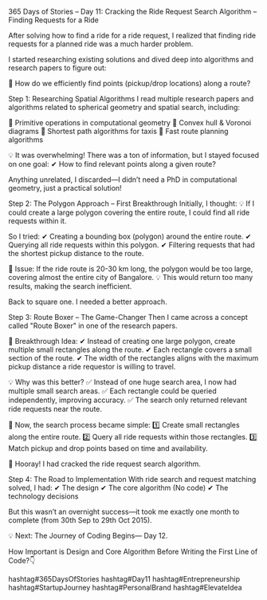 365 Days of Stories – Day 11: Cracking the Ride Request Search Algorithm – Finding Requests for a Ride

After solving how to find a ride for a ride request, I realized that finding ride requests for a planned ride was a much harder problem.

I started researching existing solutions and dived deep into algorithms and research papers to figure out:

🚀 How do we efficiently find points (pickup/drop locations) along a route?

Step 1: Researching Spatial Algorithms
I read multiple research papers and algorithms related to spherical geometry and spatial search, including:

📖 Primitive operations in computational geometry
📖 Convex hull & Voronoi diagrams
📖 Shortest path algorithms for taxis
📖 Fast route planning algorithms

💡 It was overwhelming!
There was a ton of information, but I stayed focused on one goal:
✔ How to find relevant points along a given route?

Anything unrelated, I discarded—I didn’t need a PhD in computational geometry, just a practical solution!

Step 2: The Polygon Approach – First Breakthrough
Initially, I thought:
💡 If I could create a large polygon covering the entire route, I could find all ride requests within it.

So I tried:
✔ Creating a bounding box (polygon) around the entire route.
✔ Querying all ride requests within this polygon.
✔ Filtering requests that had the shortest pickup distance to the route.

🚧 Issue: If the ride route is 20-30 km long, the polygon would be too large, covering almost the entire city of Bangalore.
💡 This would return too many results, making the search inefficient.

Back to square one. I needed a better approach.

Step 3: Route Boxer – The Game-Changer
Then I came across a concept called "Route Boxer" in one of the research papers.

🚀 Breakthrough Idea:
✔ Instead of creating one large polygon, create multiple small rectangles along the route.
✔ Each rectangle covers a small section of the route.
✔ The width of the rectangles aligns with the maximum pickup distance a ride requestor is willing to travel.

💡 Why was this better?
✅ Instead of one huge search area, I now had multiple small search areas.
✅ Each rectangle could be queried independently, improving accuracy.
✅ The search only returned relevant ride requests near the route.

🚀 Now, the search process became simple:
1️⃣ Create small rectangles along the entire route.
2️⃣ Query all ride requests within those rectangles.
3️⃣ Match pickup and drop points based on time and availability.

🚀 Hooray! I had cracked the ride request search algorithm.

Step 4: The Road to Implementation
With ride search and request matching solved, I had:
✔ The design
✔ The core algorithm (No code)
✔ The technology decisions

But this wasn’t an overnight success—it took me exactly one month to complete (from 30th Sep to 29th Oct 2015).

💡 Next: The Journey of Coding Begins— Day 12.

How Important is Design and Core Algorithm Before Writing the First Line of Code?👇

hashtag#365DaysOfStories hashtag#Day11 hashtag#Entrepreneurship hashtag#StartupJourney hashtag#PersonalBrand hashtag#ElevateIdea